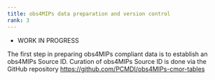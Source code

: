 ```yaml
---
title: obs4MIPs data preparation and version control
rank: 3
---
```

* WORK IN PROGRESS 

The first step in preparing obs4MIPs compliant data is to establish an obs4MIPs Source ID.  Curation of obs4MIPs Source ID is done via the GitHub repository https://github.com/PCMDI/obs4MIPs-cmor-tables   

